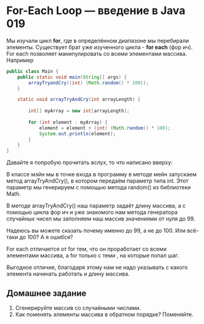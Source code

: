 # For-Each Loop — введение в Java 019

Мы изучали цикл **for**, где в определённом диапазоне мы перебирали элементы. Существует брат уже изученного цикла - **for each** (фор ич). For each позволяет манипулировать со всеми элементами массива. Например

```Java
public class Main {
	public static void main(String[] args) {
		arrayTryandCry((int) (Math.random() * 100));
	}

	static void arrayTryAndCry(int arrayLength) {
		
		int[] myArray = new int[arrayLength];
		
		for (int element : myArray) {
			element = element + (int) (Math.random() * 100);
			System.out.println(element);
		}
	}
}
```

Давайте я попробую прочитать вслух, то что написано вверху:

В классе мэйн мы в точке входа в программу в методе мейн запускаем метод arrayTryAndCry(), в котором передаём параметр типа int. Этот параметр мы генерируем с помощью метода random() из библиотеки Math.

В методе arrayTryAndCry() наш параметр задаёт длину массива, а с помощью цикла фор ич и уже знакомого нам метода генератора случайных чисел мы заполняем наш массив значениями от нуля до 99.

Надеюсь вы можете сказать почему именно до 99, а не до 100. Или всё-таки до 100? А я ошибся?

For each отличается от for тем, что он проработает со всеми элементами массива, а for только с теми , на которые попал шаг.

Выгодное отличие, благодаря этому нам не надо указывать с какого элемента начинать работать и длину массива.

## Домашнее задание

1. Сгенерируйте массив со случайными числами. 
2. Как поменять элементы массива в обратном порядке? Поменяйте.
